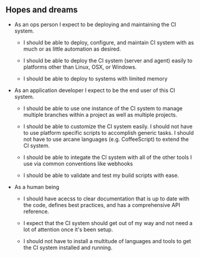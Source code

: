 ## Hopes and dreams

* As an ops person I expect to be deploying and maintaining the CI system.
  * I should be able to deploy, configure, and maintain CI system with as much or as little automation as desired.

  * I should be able to deploy the CI system (server and agent) easily to platforms other than Linux, OSX, or Windows.

  * I should be able to deploy to systems with limited memory

* As an application developer I expect to be the end user of this CI system.

  * I should be able to use one instance of the CI system to manage multiple branches within a project as well as multiple projects.

  * I should be able to customize the CI system easily. I should not have to use platform specific scripts to accomplish generic tasks.  I should not have to use arcane languages (e.g. CoffeeScript) to extend the CI system.

  * I should be able to integate the CI system with all of the other tools I use via common conventions like webhooks

  * I should be able to validate and test my build scripts with ease.

* As a human being

  * I should have acecss to clear documentation that is up to date with the code, defines best practices, and has a comprehensive API reference.

  * I expect that the CI system should get out of my way and not need a lot of attention once it's been setup.

  * I should not have to install a multitude of languages and tools to get the CI system installed and running.
